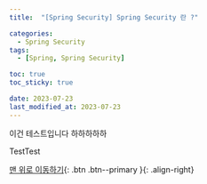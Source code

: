 ```yaml
---
title:  "[Spring Security] Spring Security 란 ?" 

categories:
  - Spring Security
tags:
  - [Spring, Spring Security]

toc: true
toc_sticky: true

date: 2023-07-23
last_modified_at: 2023-07-23
---
```

이건 테스트입니다 하하하하하  

TestTest

[맨 위로 이동하기](#){: .btn .btn--primary }{: .align-right}
